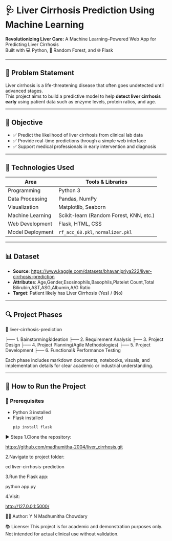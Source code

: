 # 🩺 Liver Cirrhosis Prediction Using Machine Learning

**Revolutionizing Liver Care:** A Machine Learning–Powered Web App for Predicting Liver Cirrhosis  
Built with 💻 Python, 🧠 Random Forest, and 🌐 Flask

---

## 📌 Problem Statement

Liver cirrhosis is a life-threatening disease that often goes undetected until advanced stages.  
This project aims to build a predictive model to help **detect liver cirrhosis early** using patient data such as enzyme levels, protein ratios, and age.

---

## 🎯 Objective

- ✅ Predict the likelihood of liver cirrhosis from clinical lab data
- ✅ Provide real-time predictions through a simple web interface
- ✅ Support medical professionals in early intervention and diagnosis

---

## 🧠 Technologies Used

| Area              | Tools & Libraries                         |
|-------------------|-------------------------------------------|
| Programming       | Python 3                                   |
| Data Processing   | Pandas, NumPy                              |
| Visualization     | Matplotlib, Seaborn                        |
| Machine Learning  | Scikit-learn (Random Forest, KNN, etc.)   |
| Web Development   | Flask, HTML, CSS                           |
| Model Deployment  | `rf_acc_68.pkl`, `normalizer.pkl`         |

---

## 📊 Dataset

- **Source**: https://www.kaggle.com/datasets/bhavanipriya222/liver-cirrhosis-prediction
- **Attributes**: Age,Gender,Esosinophils,Basophils,Platelet Count,Total Bilirubin,AST,ASG,Albumin,A/G Ratio
- **Target**: Patient likely has Liver Cirrhosis (Yes) / (No)

---

## 🔍 Project Phases

📁 liver-cirrhosis-prediction

├── 1. Bainstorming&Ideation
├── 2. Requirement Analysis
├── 3. Project Design
├── 4. Project Planning(Agile Methodologies)
├── 5. Project Development
├── 6. Functional& Performance Testing

Each phase includes markdown documents, notebooks, visuals, and implementation details for clear academic or industrial understanding.

---

## 🚀 How to Run the Project

### 🧱 Prerequisites
- Python 3 installed
- Flask installed  
  ```bash
  pip install flask
▶️ Steps
1.Clone the repository:

https://github.com/madhumitha-2004/liver_cirrhosis.git

2.Navigate to project folder:

cd liver-cirrhosis-prediction

3.Run the Flask app:

python app.py

4.Visit:

http://127.0.0.1:5000/

🙋‍♀️ Author:
 Y N Madhumitha Chowdary

📚 License:
This project is for academic and demonstration purposes only. Not intended for actual clinical use without validation.



